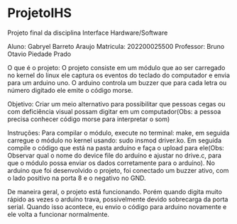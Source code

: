 # ProjetoIHS
Projeto final da disciplina Interface Hardware/Software

Aluno: Gabryel Barreto Araujo
Matricula: 202200025500
Professor: Bruno Otavio Piedade Prado

O que é o projeto: O projeto consiste em um módulo que ao ser carregado no kernel do linux ele captura os eventos do teclado do computador e envia para um arduino uno. O arduino controla um buzzer que para cada letra ou número digitado ele emite o código morse.

Objetivo: Criar um meio alternativo para possibilitar que pessoas cegas ou com deficiência visual possam digitar em um computador(Obs: a pessoa precisa conhecer código morse para interpretar o som)

Instruções: Para compilar o módulo, execute no terminal: make, em seguida carregue o módulo no kernel usando: sudo insmod driver.ko. Em seguida compile o código que está na pasta arduíno e faça o upload para ele(Obs: Observar qual o nome do device file do arduíno e ajustar no drive.c, para que o módulo possa enviar os dados corretamente para o arduíno). No arduino que foi desenvolvido o projeto, foi conectado um buzzer ativo, com o lado positivo na porta 8 e o negativo no GND.

De maneira geral, o projeto está funcionando. Porém quando digita muito rápido as vezes o arduíno trava, possivelmente devido sobrecarga da porta serial. Quando isso acontece, eu envio o código para  arduino novamente e ele volta a funcionar normalmente.
